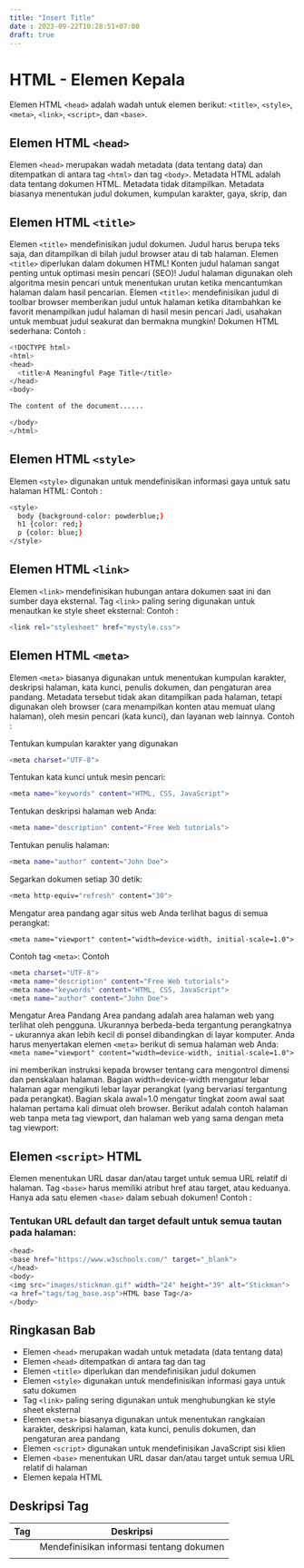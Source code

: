 ```yaml
---
title: "Insert Title"
date : 2023-09-22T10:28:51+07:00
draft: true
---
```


# HTML - Elemen Kepala
Elemen HTML `<head>` adalah wadah untuk elemen berikut: `<title>`, `<style>`, `<meta>`, `<link>`, `<script>`, dan `<base>`.
## Elemen HTML `<head>`
Elemen `<head>` merupakan wadah metadata (data tentang data) dan ditempatkan di antara tag `<html>` dan tag `<body>`.
Metadata HTML adalah data tentang dokumen HTML. Metadata tidak ditampilkan.
Metadata biasanya menentukan judul dokumen, kumpulan karakter, gaya, skrip, dan
## Elemen HTML `<title>`
Elemen `<title>` mendefinisikan judul dokumen. Judul harus berupa teks saja, dan ditampilkan di bilah judul browser atau di tab halaman.
Elemen `<title>` diperlukan dalam dokumen HTML!
Konten judul halaman sangat penting untuk optimasi mesin pencari (SEO)! Judul halaman digunakan oleh algoritma mesin pencari untuk menentukan urutan ketika mencantumkan halaman dalam hasil pencarian.
Elemen `<title>`:
mendefinisikan judul di toolbar browser
memberikan judul untuk halaman ketika ditambahkan ke favorit
menampilkan judul halaman di hasil mesin pencari
Jadi, usahakan untuk membuat judul seakurat dan bermakna mungkin!
Dokumen HTML sederhana:
Contoh : 
```sh
<!DOCTYPE html>
<html>
<head>
  <title>A Meaningful Page Title</title>
</head>
<body>

The content of the document......

</body>
</html>
```
## Elemen HTML `<style>`
Elemen `<style>` digunakan untuk mendefinisikan informasi gaya untuk satu halaman HTML:
Contoh : 
```sh
<style>
  body {background-color: powderblue;}
  h1 {color: red;}
  p {color: blue;}
</style>
```
## Elemen HTML `<link>`
Elemen `<link>` mendefinisikan hubungan antara dokumen saat ini dan sumber daya eksternal.
Tag `<link>` paling sering digunakan untuk menautkan ke style sheet eksternal:
Contoh : 
```sh
<link rel="stylesheet" href="mystyle.css">
```
## Elemen HTML `<meta>`
Elemen `<meta>` biasanya digunakan untuk menentukan kumpulan karakter, deskripsi halaman, kata kunci, penulis dokumen, dan pengaturan area pandang.
Metadata tersebut tidak akan ditampilkan pada halaman, tetapi digunakan oleh browser (cara menampilkan konten atau memuat ulang halaman), oleh mesin pencari (kata kunci), dan layanan web lainnya.
Contoh :

Tentukan kumpulan karakter yang digunakan
```sh
<meta charset="UTF-8">
```

Tentukan kata kunci untuk mesin pencari:

```sh
<meta name="keywords" content="HTML, CSS, JavaScript">
```

Tentukan deskripsi halaman web Anda:

```sh
<meta name="description" content="Free Web tutorials">
```

Tentukan penulis halaman:

```sh
<meta name="author" content="John Doe">
```

Segarkan dokumen setiap 30 detik:

```sh
<meta http-equiv="refresh" content="30">
```

Mengatur area pandang agar situs web Anda terlihat bagus di semua perangkat:

`<meta name="viewport" content="width=device-width, initial-scale=1.0">`

Contoh tag `<meta>`:
Contoh
```sh
<meta charset="UTF-8">
<meta name="description" content="Free Web tutorials">
<meta name="keywords" content="HTML, CSS, JavaScript">
<meta name="author" content="John Doe">
```
Mengatur Area Pandang
Area pandang adalah area halaman web yang terlihat oleh pengguna. Ukurannya berbeda-beda tergantung perangkatnya - ukurannya akan lebih kecil di ponsel dibandingkan di layar komputer.
Anda harus menyertakan elemen `<meta>` berikut di semua halaman web Anda:
`<meta name="viewport" content="width=device-width, initial-scale=1.0">`

ini memberikan instruksi kepada browser tentang cara mengontrol dimensi dan penskalaan halaman.
Bagian width=device-width mengatur lebar halaman agar mengikuti lebar layar perangkat (yang bervariasi tergantung pada perangkat).
Bagian skala awal=1.0 mengatur tingkat zoom awal saat halaman pertama kali dimuat oleh browser.
Berikut adalah contoh halaman web tanpa meta tag viewport, dan halaman web yang sama dengan meta tag viewport:
## Elemen `<script>` HTML
Elemen <base> menentukan URL dasar dan/atau target untuk semua URL relatif di halaman.
Tag `<base>` harus memiliki atribut href atau target, atau keduanya.
Hanya ada satu elemen `<base>` dalam sebuah dokumen!
Contoh :
### Tentukan URL default dan target default untuk semua tautan pada halaman:
```sh
<head>
<base href="https://www.w3schools.com/" target="_blank">
</head>
<body>
<img src="images/stickman.gif" width="24" height="39" alt="Stickman">
<a href="tags/tag_base.asp">HTML base Tag</a>
</body>
```
## Ringkasan Bab
- Elemen `<head>` merupakan wadah untuk metadata (data tentang data)
- Elemen `<head>` ditempatkan di antara tag <html> dan tag <body>
- Elemen `<title>` diperlukan dan mendefinisikan judul dokumen
- Elemen `<style>` digunakan untuk mendefinisikan informasi gaya untuk satu dokumen
- Tag `<link>` paling sering digunakan untuk menghubungkan ke style sheet eksternal
- Elemen `<meta>` biasanya digunakan untuk menentukan rangkaian karakter, deskripsi halaman, kata kunci, penulis dokumen, dan pengaturan area pandang
- Elemen `<script>` digunakan untuk mendefinisikan JavaScript sisi klien
- Elemen `<base>` menentukan URL dasar dan/atau target untuk semua URL relatif di halaman
- Elemen kepala HTML
## Deskripsi Tag
| Tag | Deskripsi |
| ----------- | ----------- |
| <head> | Mendefinisikan informasi tentang dokumen |
| <title> | Mendefinisikan judul dokumen |
| <base> | Mendefinisikan alamat default atau target default untuk semua link pada halaman |
| <link> | Mendefinisikan hubungan antara dokumen dan sumber daya eksternal |
| <meta> | Mendefinisikan metadata tentang dokumen HTML |
| <script> | Mendefinisikan skrip sisi klien |
| <style> | Mendefinisikan informasi gaya untuk suatu dokumen |


